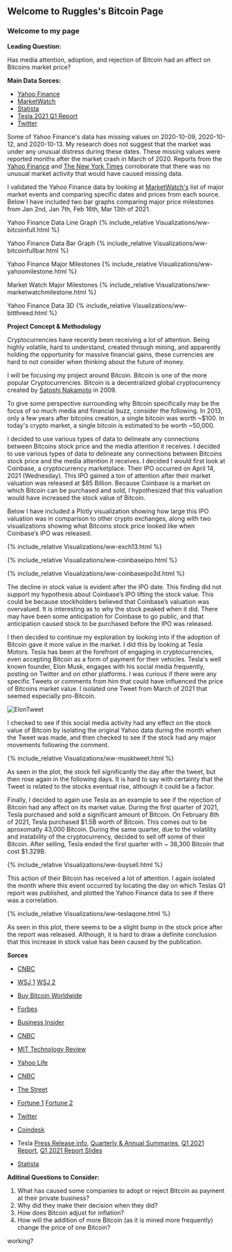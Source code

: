## Welcome to Ruggles's Bitcoin Page

### Welcome to my page

**Leading Question:**

Has media attention, adoption, and rejection of Bitcoin had an affect on Bitcoins market price?
 
**Main Data Sorces:**

- [Yahoo Finance](https://finance.yahoo.com/quote/BTC-USD/history/?guce_referrer=aHR0cHM6Ly93d3cuZ29vZ2xlLmNvbS8&guce_referrer_sig=AQAAAE1iTQEM3gqle4ifIZ0FxmNSrO2jLU8jHDLYEnM4DGZk4dCEd-VhKRedEtXl6B3t2wj_eoseVG3MVLDWtXR5JAlz3aI6aQAheKcsaQTuFuWYKJvZPD2RdG3mC41_VtyVCE2slSvx_iqysSqDrh8KBvPb6GpvOmdGVTfFMCBkWE0E&guccounter=2)
- [MarketWatch](https://www.marketwatch.com/story/bitcoin-price-hits-new-record-clears-60-000-milestone-11615648314)
- [Statista](https://www.statista.com/statistics/864738/leading-cryptocurrency-exchanges-traders/)
- [Tesla 2021 Q1 Report](https://www.sec.gov/Archives/edgar/data/1318605/000095017021000046/tsla-20210331.htm)
- [Twitter](https://twitter.com/elonmusk)

Some of Yahoo Finance's data has missing values on 2020-10-09, 2020-10-12, and 2020-10-13. 
My research does not suggest that the market was under any unusual distress during these dates. These missing values were reported months after the market crash in March of 2020. Reports from the [Yahoo Finance](https://finance.yahoo.com/news/stock-market-news-oct-9-134301485.html) and [The New York Times](https://www.nytimes.com/issue/todaysheadlines/2020/10/09/todays-headlines) corroborate that there was no unusual market activity that would have caused missing data.

I validated the Yahoo Finance data by looking at [MarketWatch's](https://www.marketwatch.com/story/bitcoin-price-hits-new-record-clears-60-000-milestone-11615648314) list of major market events and comparing specific dates and prices from each source. Below I have included two bar graphs comparing major price milestones from Jan 2nd, Jan 7th, Feb 16th, Mar 13th of 2021.

Yahoo Finance Data Line Graph
{% include_relative Visualizations/ww-bitcoinfull.html %}

Yahoo Finance Data Bar Graph
{% include_relative Visualizations/ww-bitcoinfullbar.html %}

Yahoo Finance Major Milestones
{% include_relative Visualizations/ww-yahoomilestone.html %}

Market Watch Major Milestones
{% include_relative Visualizations/ww-marketwatchmilestone.html %}

Yahoo Finance Data 3D
{% include_relative Visualizations/ww-bitthreed.html %}


**Project Concept & Methodology**

Cryptocurrencies have recently been receiving a lot of attention. Being highly volatile, hard to understand, created through mining, and apparently holding the opportunity for massive financial gains, these currencies are hard to not consider when thinking about the future of money. 

I will be focusing my project around Bitcoin. Bitcoin is one of the more popular Cryptocurrencies. Bitcoin is a decentralized global cryptocurrency created by [Satoshi Nakamoto](https://en.wikipedia.org/wiki/Satoshi_Nakamoto#:~:text=Satoshi%20Nakamoto%20is%20the%20name,devised%20the%20first%20blockchain%20database) in 2009.

To give some perspective surrounding why Bitcoin specifically may be the focus of so much media and financial buzz, consider the following. In 2013, only a few years after bitcoins creation, a single bitcoin was worth ~$100. In today's crypto market, a single bitcoin is estimated to be worth ~50,000. 

I decided to use various types of data to delineate any connections between Bitcoins stock price and the media attention it receives. I decided to use various types of data to delineate any connections between Bitcoins stock price and the media attention it receives. I decided I would first look at Coinbase, a cryptocurrency marketplace. Their IPO occurred on April 14, 2021 (Wednesday). This IPO gained a ton of attention after their market valuation was released at $85 Billion. Because Coinbase is a market on which Bitcoin can be purchased and sold, I hypothesized that this valuation would have increased the stock value of Bitcoin. 

Below I have included a Plotly visualization showing how large this IPO valuation was in comparison to other crypto exchanges, along with two visualizations showing what Bitcoins stock price looked like when Coinbase’s IPO was released. 

{% include_relative Visualizations/ww-exch13.html %}

{% include_relative Visualizations/ww-coinbaseipo.html %}

{% include_relative Visualizations/ww-coinbaseipo3d.html %}

The decline in stock value is evident after the IPO date. This finding did not support my hypothesis about Coinbase’s IPO lifting the stock value. This could be because stockholders believed that Coinbase’s valuation was overvalued. It is interesting as to why the stock peaked when it did. There may have been some anticipation for Coinbase to go public, and that anticipation caused stock to be purchased before the IPO was released.

I then decided to continue my exploration by looking into if the adoption of Bitcoin gave it more value in the market. I did this by looking at Tesla Motors. Tesla has been at the forefront of engaging in cryptocurrencies, even accepting Bitcoin as a form of payment for their vehicles. Tesla's well known founder, Elon Musk, engages with his social media frequently, posting on Twitter and on other platforms. I was curious if there were any specific Tweets or comments from him that could have influenced the price of Bitcoins market value. I isolated one Tweet from March of 2021 that seemed especially pro-Bitcoin.

![ElonTweet](https://user-images.githubusercontent.com/82183767/117762764-983e2e00-b1de-11eb-8b30-4b1c19ce932d.png)

I checked to see if this social media activity had any effect on the stock value of Bitcoin by isolating the original Yahoo data during the month when the Tweet was made, and then checked to see if the stock had any major movements following the comment. 

{% include_relative Visualizations/ww-musktweet.html %}

As seen in the plot, the stock fell significantly the day after the tweet, but then rose again in the following days. It is hard to say with certainty that the Tweet is related to the stocks eventual rise, although it could be a factor. 

Finally, I decided to again use Tesla as an example to see if the rejection of Bitcoin had any affect on its market value. During the first quarter of 2021, Tesla purchased and sold a significant amount of Bitcoin. On February 8th of 2021, Tesla purchased $1.5B worth of Bitcoin. This comes out to be aproxomatly 43,000 Bitcoin. During the same quarter, due to the volatility and instability of the cryptocurrency, decided to sell off some of their Bitcoin. After selling, Tesla ended the first quarter with ~ 38,300 Bitcoin that cost $1.329B. 

{% include_relative Visualizations/ww-buysell.html %}

This action of their Bitcoin has received a lot of attention. I again isolated the month where this event occurred by locating the day on which Teslas Q1 report was published, and plotted the Yahoo Finance data to see if there was a correlation.

{% include_relative Visualizations/ww-teslaqone.html %}

As seen in this plot, there seems to be a slight bump in the stock price after the report was released. Although, it is hard to draw a definite conclusion that this increase in stock value has been caused by the publication. 

**Sorces**

- [CNBC](https://www.cnbc.com/2021/04/15/coinbase-coin-climbs-11percent-in-premarket-after-nasdaq-debut.html#:~:text=Coinbase%20employees%20spray%20champagne%20during,Wednesday%2C%20April%2014%2C%202021.&text=Bloomberg%20%7C%20Getty%20Images-,Coinbase%20shares%20whipsawed%20Thursday%2C%20a%20day%20after%20the%20cryptocurrency%20exchange,in%20a%20blockbuster%20direct%20listing)

- [WSJ 1](https://www.wsj.com/articles/coinbase-stock-price-valuation-and-everything-else-you-need-to-know-11618413312) [WSJ 2](https://www.wsj.com/articles/coinbase-shares-surge-in-trading-debut-11618421619?mod=article_inline)

- [Buy Bitcoin Worldwide](https://www.buybitcoinworldwide.com/who-accepts-bitcoin/)

- [Forbes](https://www.forbes.com/sites/clareoconnor/2014/02/17/how-to-use-bitcoin-to-shop-at-amazon-home-depot-cvs-and-more/?sh=56495c5d2de2)

- [Business Insider](https://www.businessinsider.com/more-companies-accepting-bitcoin-cryptocurrency-paypal-starbucks-2021-4)

- [CNBC](https://www.cnbc.com/2021/03/24/elon-musk-says-people-can-now-buy-a-tesla-with-bitcoin.html)

- [MIT Technology Review](https://www.technologyreview.com/2019/05/14/135388/you-can-now-pay-with-cryptocurrency-at-whole-foods/)

- [Yahoo Life](https://www.cnbc.com/2021/02/08/tesla-buys-1point5-billion-in-bitcoin.html)

- [CNBC](https://www.cnbc.com/2021/02/08/tesla-buys-1point5-billion-in-bitcoin.html)

- [The Street](https://www.thestreet.com/crypto/bitcoin/why-did-tesla-sell-some-of-its-bitcoin)

- [Fortune 1](https://fortune.com/2021/04/27/tesla-tsla-bitcoin-btc-bet-how-much-has-it-made-elon-musk-profits/#:~:text=Ever%20since%20Tesla%20announced%20its,made%20on%20its%20big%20wager) [Fortune 2](https://fortune.com/2021/04/27/tesla-tsla-bitcoin-btc-bet-how-much-has-it-made-elon-musk-profits/#:~:text=Result%3A%20Tesla%20still%20holds%20around%2038%2C300%20Bitcoin%20that%20cost%20%241.329%20billion)

- [Twitter](https://twitter.com/elonmusk)

- [Coindesk](https://www.coindesk.com/tesla-sold-bitcoin-in-q1-for-proceeds-of-272m)

- Tesla [Press Release info](https://ir.tesla.com/press-release/tesla-announces-date-first-quarter-2021-financial-results-and-webcast#:~:text=PALO%20ALTO%2C%20Calif.%2C%20April,Monday%2C%20April%2026%2C%202021), [Quarterly & Annual Summaries](https://ir.tesla.com/), [Q1 2021 Report](https://www.sec.gov/Archives/edgar/data/1318605/000095017021000046/tsla-20210331.htm), [Q1 2021 Report Slides](https://tesla-cdn.thron.com/static/R3GJMT_TSLA_Q1_2021_Update_5KJWZA.pdf?xseo=&response-content-disposition=inline%3Bfilename%3D%22TSLA-Q1-2021-Update.pdf%22)

- [Statista](https://www.statista.com/statistics/864738/leading-cryptocurrency-exchanges-traders/)

**Aditinal Questions to Consider:**

1. What has caused some companies to adopt or reject Bitcoin as payment at their private business? 
2. Why did they make their decision when they did? 
3. How does Bitcoin adjust for inflation?
4. How will the addition of more Bitcoin (as it is mined more frequently) change the price of one Bitcoin?


working?
